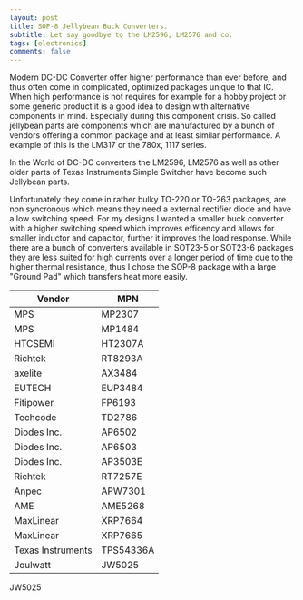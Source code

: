 ```yaml
---
layout: post
title: SOP-8 Jellybean Buck Converters. 
subtitle: Let say goodbye to the LM2596, LM2576 and co.  
tags: [electronics]
comments: false
---
```



Modern DC-DC Converter offer higher performance than ever before, and thus often come in complicated, optimized packages unique to that IC. 
When high performance is not requires for example for a hobby project or some generic product it is a good idea to design with alternative components in mind. 
Especially during this component crisis. So called jellybean parts are components which are manufactured by a bunch of vendors offering a common package and at least similar performance. A example of this is the LM317 or the 780x, 1117 series. 

In the World of DC-DC converters the LM2596, LM2576 as well as other older parts of Texas Instruments Simple Switcher have become such Jellybean parts. 

Unfortunately they come in rather bulky TO-220 or TO-263 packages, are non syncronous which means they need a external rectifier diode and have a low switching speed. 
For my designs I wanted a smaller buck converter with a higher switching speed which improves efficency and allows for smaller inductor and capacitor, further it improves the load response. While there are a bunch of converters available in SOT23-5 or SOT23-6 packages they are less suited for high currents over a longer period of time due to the higher thermal resistance, thus I chose the SOP-8 package with a large "Ground Pad" which transfers heat more easily. 

| Vendor | MPN |
|---------|---------|
| MPS   | MP2307  |
| MPS   | MP1484  |
| HTCSEMI  | HT2307A  |
| Richtek  | RT8293A  |
| axelite | AX3484  |
| EUTECH | EUP3484  |
| Fitipower | FP6193  |
| Techcode | TD2786  |
| Diodes Inc. | AP6502  |  
| Diodes Inc. | AP6503  |
| Diodes Inc. | AP3503E  |
| Richtek | RT7257E  |
| Anpec | APW7301  |
| AME | AME5268  |
| MaxLinear | XRP7664  |
| MaxLinear | XRP7665  |
| Texas Instruments | TPS54336A  |
| Joulwatt | JW5025  |


JW5025




